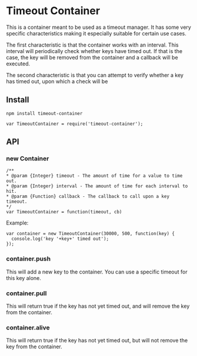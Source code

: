 # Timeout Container

This is a container meant to be used as a timeout manager. It has some very
specific characteristics making it especially suitable for certain use cases.

The first characteristic is that the container works with an interval. This
interval will periodically check whether keys have timed out. If that is the
case, the key will be removed from the container and a callback will be executed.

The second characteristic is that you can attempt to verify whether a key has
timed out, upon which a check will be


## Install

    npm install timeout-container

    var TimeoutContainer = require('timeout-container');

## API

### new Container

    /**
    * @param {Integer} timeout - The amount of time for a value to time out.
    * @param {Integer} interval - The amount of time for each interval to hit.
    * @param {Function} callback - The callback to call upon a key timeout.
    */
    var TimeoutContainer = function(timeout, cb)

Example:

    var container = new TimeoutContainer(30000, 500, function(key) {
      console.log('key '+key+' timed out');
    });

### container.push

This will add a new key to the container. You can use a specific timeout for
this key alone.

### container.pull

This will return true if the key has not yet timed out, and will remove the key
from the container.

### container.alive

This will return true if the key has not yet timed out, but will not remove the
key from the container.
